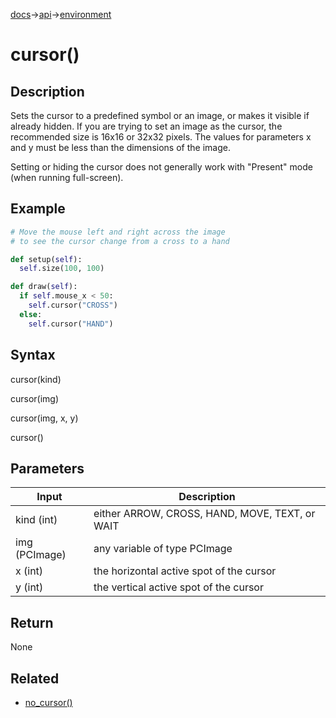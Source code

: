 [docs](/docs/)→[api](/docs/api)→[environment](/docs/api/environment/)

# cursor()

## Description

Sets the cursor to a predefined symbol or an image, or makes it visible if already hidden. If you are trying to set an image as the cursor, the recommended size is 16x16 or 32x32 pixels. The values for parameters x and y must be less than the dimensions of the image.

Setting or hiding the cursor does not generally work with "Present" mode (when running full-screen).

## Example

```py
# Move the mouse left and right across the image
# to see the cursor change from a cross to a hand

def setup(self):
  self.size(100, 100)

def draw(self):
  if self.mouse_x < 50:
    self.cursor("CROSS")
  else:
    self.cursor("HAND")
```

## Syntax

cursor(kind)

cursor(img)

cursor(img, x, y)

cursor()

## Parameters

| Input | Description |
|-------|-------------|
| kind	(int) |	either ARROW, CROSS, HAND, MOVE, TEXT, or WAIT |
| img	(PCImage) |	any variable of type PCImage |
| x	(int) |	the horizontal active spot of the cursor |
| y	(int) |	the vertical active spot of the cursor |

## Return

None

## Related

- [no_cursor()](/docs/api/environment/no_cursor_.md)